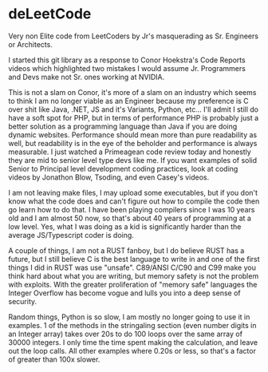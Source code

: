 # deLeetCode
Very non Elite code from LeetCoders  by Jr's masquerading as Sr. Engineers or Architects.


I started this git library as a response to Conor Hoekstra's Code Reports videos which highlighted two mistakes I would assume Jr. Programmers and Devs make not Sr. ones working at NVIDIA.

This is not a slam on Conor, it's more of a slam on an industry which seems to think I am no longer viable as an Engineer because my preference is C over shit like Java, .NET, JS and it's Variants, 
Python, etc...  I'll admit I still do have a soft spot for PHP, but in terms of performance PHP is probably just a better solution as a programming language than Java if you are doing dynamic
websites.  Performance should mean more than pure readability as well, but readability is in the eye of the beholder and performance is always measurable.  I just watched a Primeagean code review 
today and honestly they are mid to senior level type devs like me.  If you want examples of solid Senior to Principal level development coding practices, look at coding videos by Jonathon Blow, Tsoding,
and even Casey's videos.

I am not leaving make files, I may upload some executables, but if you don't know what the code does and can't figure out how to compile the code then go learn how to do that. I have been 
playing compilers since I was 10 years old and I am almost 50 now, so that's about 40 years of programming at a low level.  Yes, what I was doing as a kid is significantly harder than the average JS/Typescript
coder is doing.

A couple of things, I am not a RUST fanboy, but I do believe RUST has a future, but I still believe C is the best language to write in and one of the first things I did in RUST was use "unsafe".  C89/ANSI C/C90
and C99 make you think hard about what you are writing, but memory safety is not the problem with exploits.  With the greater proliferation of "memory safe" languages the Integer Overflow has become vogue and
lulls you into a deep sense of security. 

Random things, Python is so slow, I am mostly no longer going to use it in examples. 1 of the methods in the stringaling section (even number digits in an Integer array) takes over 20s to do 100 loops over the same 
array of 30000 integers. I only time the time spent making the calculation, and leave out the loop calls.  All other examples where 0.20s or less, so that's a factor of greater than 100x slower.    

